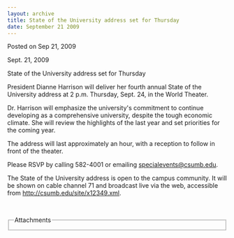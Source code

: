 ```yaml
---
layout: archive
title: State of the University address set for Thursday
date: September 21 2009
---
```





<span class="date">Posted on Sep 21, 2009    </span>
<p>Sept. 21, 2009</p>
State of the University address set for Thursday<br>
<p>President Dianne Harrison will deliver her fourth annual State
of the University address at 2 p.m. Thursday, Sept. 24, in the
World Theater.</p>
<p>Dr. Harrison will emphasize the university&apos;s commitment to
continue developing as a comprehensive university, despite the
tough economic climate. She will review the highlights of the last
year and set priorities for the coming year.</p>
<p>The address will last approximately an hour, with a reception to
follow in front of the theater.</p>
<p>Please RSVP by calling 582-4001 or emailing <a href="mailto:specialevents@csumb.edu">specialevents@csumb.edu</a>.</p>
<p>The State of the University address is open to the campus
community. It will be shown on cable channel 71 and broadcast live
via the web, accessible from <a href="http://csumb.edu/site/x12349.xml" title="http://csumb.edu/site/x12349.xml">http://csumb.edu/site/x12349.xml</a>.</p>
<p>&#xA0;</p>
<fieldset class="fieldgroup group-attachments">
<legend>Attachments</legend>
<div class="field field-type-emvideo field-field-attach-video">
<div class="field-items">
<div class="field-item odd">
<div class="emvideo emvideo-video emvideo-"/>
</div>
</div>
</div>
</fieldset>
</br>




